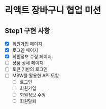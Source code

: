 # 리액트 장바구니 협업 미션

## Step1 구현 사항

- [x] 회원가입 페이지
- [x] 로그인 페이지
- [x] 회원정보 수정 페이지
- [ ] 상품 상세 페이지
- [ ] 토큰 기반의 로그인
- [ ] MSW를 활용한 API 모킹
  - [ ] 로그인
  - [ ] 회원가입
  - [ ] 회원정보 수정
  - [ ] 회원탈퇴

